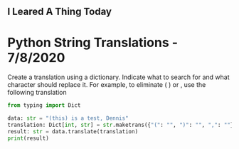 ## I Leared A Thing Today

# Python String Translations - 7/8/2020

Create a translation using a dictionary. Indicate what to search for and what character should replace it. For example, to eliminate ( ) or , use the following translation

```python
from typing import Dict

data: str = "(this) is a test, Dennis"
translation: Dict[int, str] = str.maketrans({"(": "", ")": "", ",": ""})
result: str = data.translate(translation)
print(result)
```
